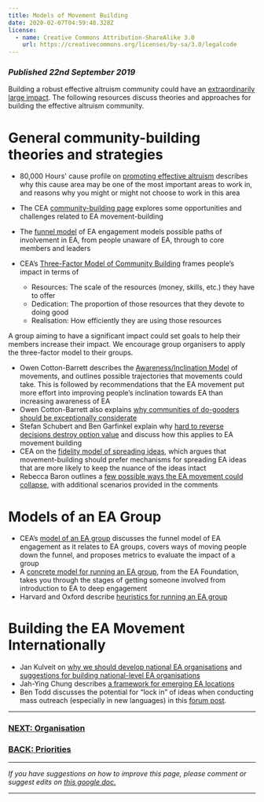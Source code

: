 ```yaml
---
title: Models of Movement Building
date: 2020-02-07T04:59:48.328Z
license:
  - name: Creative Commons Attribution-ShareAlike 3.0
    url: https://creativecommons.org/licenses/by-sa/3.0/legalcode
---
```

### *Published 22nd September 2019*

Building a robust effective altruism community could have an <a target="_blank_" href="https://www.effectivealtruism.org/articles/cause-profile-building-an-effective-altruism-community/">extraordinarily large impact</a>. The following resources discuss theories and approaches for building the effective altruism community. 

# General community-building theories and strategies

* 80,000 Hours' cause profile on <a target="_blank_" href="https://80000hours.org/problem-profiles/promoting-effective-altruism/">promoting effective altruism</a> describes why this cause area may be one of the most important areas to work in, and reasons why you might or might not choose to work in this area
* The CEA <a target="_blank_" href="https://app.effectivealtruism.org/groups/resources/effective-altruism-community-building">community-building page</a> explores some opportunities and challenges related to EA movement-building
* The <a target="_blank_" href="https://www.centreforeffectivealtruism.org/the-funnel-model/">funnel model</a> of EA engagement models possible paths of involvement in EA, from people unaware of EA, through to core members and leaders
* CEA’s <a target="_blank_" href="https://www.centreforeffectivealtruism.org/a-three-factor-model-of-community-building">Three-Factor Model of Community Building</a> frames people’s impact in terms of 

  * Resources: The scale of the resources (money, skills, etc.) they have to offer
  * Dedication: The proportion of those resources that they devote to doing good
  * Realisation: How efficiently they are using those resources

A group aiming to have a significant impact could set goals to help their members increase their impact. We encourage group organisers to apply the three-factor model to their groups.

* Owen Cotton-Barrett describes the <a target="_blank_" href="http://globalprioritiesproject.org/wp-content/uploads/2015/05/MovementGrowth.pdf">Awareness/Inclination Model</a> of movements, and outlines possible trajectories that movements could take. This is followed by recommendations that the EA movement put more effort into improving people’s inclination towards EA than increasing awareness of EA
* Owen Cotton-Barrett also explains <a target="_blank_" href="https://www.centreforeffectivealtruism.org/blog/considering-considerateness-why-communities-of-do-gooders-should-be/">why communities of do-gooders should be exceptionally considerate
  </a>
* Stefan Schubert and Ben Garfinkel explain why <a target="_blank_" href="https://www.effectivealtruism.org/articles/hard-to-reverse-decisions-destroy-option-value/">hard to reverse decisions destroy option value</a> and discuss how this applies to EA movement building
* CEA on the <a target="_blank_" href="https://www.centreforeffectivealtruism.org/blog/the-fidelity-model-of-spreading-ideas/">fidelity model of spreading ideas</a>, which argues that movement-building should prefer mechanisms for spreading EA ideas that are more likely to keep the nuance of the ideas intact
* Rebecca Baron outlines a <a target="_blank_" href="https://forum.effectivealtruism.org/posts/KeBgeY8XvYb3pbFRA/movement-collapse-scenarios">few possible ways the EA movement could collapse</a>, with additional scenarios provided in the comments

# Models of an EA Group

* CEA’s <a target="_blank_" href="https://app.effectivealtruism.org/groups/resources/a-model-of-an-ea-group">model of an EA group</a> discusses the funnel model of EA engagement as it relates to EA groups, covers ways of moving people down the funnel, and proposes metrics to evaluate the impact of a group
* A <a target="_blank_" href="https://ea-foundation.org/blog/local-group-model/">concrete model for running an EA group</a>, from the EA Foundation, takes you through the stages of getting someone involved from introduction to EA to deep engagement
* Harvard and Oxford describe <a target="_blank_" href="https://forum.effectivealtruism.org/posts/Rjb9oTjQ9RJMFw2Yo/heuristics-from-running-harvard-and-oxford-ea-groups">heuristics for running an EA group</a>

# Building the EA Movement Internationally

* Jan Kulveit on <a target="_blank_" href="https://forum.effectivealtruism.org/posts/a6LXyzYPtCyEZmpS6/why-develop-national-level-effective-altruism-organizations">why we should develop national EA organisations</a> and <a target="_blank_" href="https://forum.effectivealtruism.org/posts/QofjcgYDbCxZQe8nQ/suggestions-for-developing-national-level-effective-altruism">suggestions for building national-level EA organisations</a>
* Jah-Ying Chung describes <a target="_blank_" href="https://forum.effectivealtruism.org/posts/KmondPMrgZ2ctKnP4/a-framework-for-assessing-the-potential-of-ea-development-in-1">a framework for emerging EA locations</a>
* Ben Todd discusses the potential for “lock in” of ideas when conducting mass outreach (especially in new languages) in this <a target="_blank_" href="https://forum.effectivealtruism.org/posts/Z95TxtkjHGPq4TAqY/why-not-to-rush-to-translate-effective-altruism-into-other">forum post</a>.

<hr>

### [NEXT: Organisation](/tips/organisation/)

### [BACK: Priorities](/tips/articles/priorities/)

<hr>

*If you have suggestions on how to improve this page, please comment or suggest edits on* <a target="_blank" href="https://docs.google.com/document/d/1GRJFS-mVl2b4UXzBpzQiQ-YzmfLmPbPJkDIMUcRw8R4/edit?usp=sharing">*this google doc.*</a>

<hr>